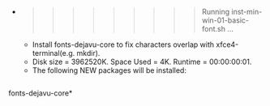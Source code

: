 * >>>>>>>>> Running inst-min-win-01-basic-font.sh ...
  * Install fonts-dejavu-core to fix characters overlap with xfce4-terminal(e.g. mkdir).
  * Disk size = 3962520K. Space Used = 4K. Runtime = 00:00:00:01.
  * The following NEW packages will be installed:
  ```bash
fonts-dejavu-core*
  ```
